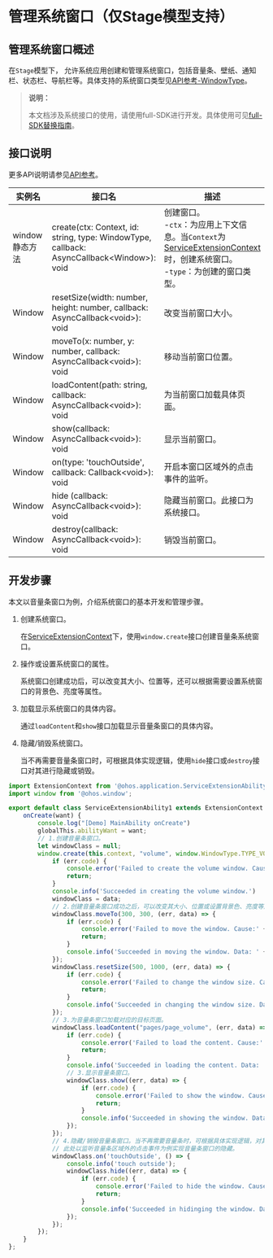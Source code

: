 # 管理系统窗口（仅Stage模型支持）

## 管理系统窗口概述

在`Stage`模型下， 允许系统应用创建和管理系统窗口，包括音量条、壁纸、通知栏、状态栏、导航栏等。具体支持的系统窗口类型见[API参考-WindowType](../reference/apis/js-apis-window.md#windowtype7)。

> **说明：**
>
> 本文档涉及系统接口的使用，请使用full-SDK进行开发。具体使用可见[full-SDK替换指南](../quick-start/full-sdk-switch-guide.md)。


## 接口说明

更多API说明请参见[API参考](../reference/apis/js-apis-window.md)。

| 实例名 | 接口名 | 描述 |
| -------- | -------- | -------- |
| window静态方法 | create(ctx: Context, id: string, type: WindowType, callback: AsyncCallback&lt;Window&gt;): void | 创建窗口。<br/>-`ctx`：为应用上下文信息。当`Context`为[ServiceExtensionContext](../reference/apis/js-apis-service-extension-context.md)时，创建系统窗口。<br/>-`type`：为创建的窗口类型。 |
| Window | resetSize(width: number, height: number, callback: AsyncCallback&lt;void&gt;): void | 改变当前窗口大小。 |
| Window | moveTo(x: number, y: number, callback: AsyncCallback&lt;void&gt;): void | 移动当前窗口位置。 |
| Window | loadContent(path: string, callback: AsyncCallback&lt;void&gt;): void | 为当前窗口加载具体页面。 |
| Window | show(callback: AsyncCallback\<void>): void | 显示当前窗口。 |
| Window | on(type: 'touchOutside', callback: Callback&lt;void&gt;): void | 开启本窗口区域外的点击事件的监听。 |
| Window | hide (callback: AsyncCallback\<void>): void | 隐藏当前窗口。此接口为系统接口。 |
| Window | destroy(callback: AsyncCallback&lt;void&gt;): void | 销毁当前窗口。 |


## 开发步骤


本文以音量条窗口为例，介绍系统窗口的基本开发和管理步骤。


1. 创建系统窗口。

   在[ServiceExtensionContext](../reference/apis/js-apis-service-extension-context.md)下，使用`window.create`接口创建音量条系统窗口。

2. 操作或设置系统窗口的属性。

   系统窗口创建成功后，可以改变其大小、位置等，还可以根据需要设置系统窗口的背景色、亮度等属性。

3. 加载显示系统窗口的具体内容。

   通过`loadContent`和`show`接口加载显示音量条窗口的具体内容。

4. 隐藏/销毁系统窗口。

   当不再需要音量条窗口时，可根据具体实现逻辑，使用`hide`接口或`destroy`接口对其进行隐藏或销毁。

```ts
import ExtensionContext from '@ohos.application.ServiceExtensionAbility';
import window from '@ohos.window';

export default class ServiceExtensionAbility1 extends ExtensionContext {
    onCreate(want) {
        console.log("[Demo] MainAbility onCreate")
        globalThis.abilityWant = want;
        // 1.创建音量条窗口。
        let windowClass = null;
        window.create(this.context, "volume", window.WindowType.TYPE_VOLUME_OVERLAY, (err, data) => {
            if (err.code) {
                console.error('Failed to create the volume window. Cause:' + JSON.stringify(err));
                return;
            }
            console.info('Succeeded in creating the volume window.')
            windowClass = data;
            // 2.创建音量条窗口成功之后，可以改变其大小、位置或设置背景色、亮度等属性。
            windowClass.moveTo(300, 300, (err, data) => {
                if (err.code) {
                    console.error('Failed to move the window. Cause:' + JSON.stringify(err));
                    return;
                }
                console.info('Succeeded in moving the window. Data: ' + JSON.stringify(data));
            });
            windowClass.resetSize(500, 1000, (err, data) => {
                if (err.code) {
                    console.error('Failed to change the window size. Cause:' + JSON.stringify(err));
                    return;
                }
                console.info('Succeeded in changing the window size. Data: ' + JSON.stringify(data));
            });
            // 3.为音量条窗口加载对应的目标页面。
            windowClass.loadContent("pages/page_volume", (err, data) => {
                if (err.code) {
                    console.error('Failed to load the content. Cause:' + JSON.stringify(err));
                    return;
                }
                console.info('Succeeded in loading the content. Data: ' + JSON.stringify(data));
                // 3.显示音量条窗口。
                windowClass.show((err, data) => {
                    if (err.code) {
                        console.error('Failed to show the window. Cause:' + JSON.stringify(err));
                        return;
                    }
                    console.info('Succeeded in showing the window. Data: ' + JSON.stringify(data));
                });
            });
            // 4.隐藏/销毁音量条窗口。当不再需要音量条时，可根据具体实现逻辑，对其进行隐藏或销毁。
            // 此处以监听音量条区域外的点击事件为例实现音量条窗口的隐藏。
            windowClass.on('touchOutside', () => {
                console.info('touch outside');
                windowClass.hide((err, data) => {
                    if (err.code) {
                        console.error('Failed to hide the window. Cause: ' + JSON.stringify(err));
                        return;
                    }
                    console.info('Succeeded in hidinging the window. Data: ' + JSON.stringify(data));
                });
            });
        });
    }
};
```
